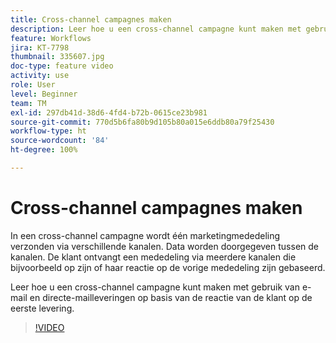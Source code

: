```yaml
---
title: Cross-channel campagnes maken
description: Leer hoe u een cross-channel campagne kunt maken met gebruik van e-mail en directe-mailleveringen op basis van de reactie van de klant op de eerste levering.
feature: Workflows
jira: KT-7798
thumbnail: 335607.jpg
doc-type: feature video
activity: use
role: User
level: Beginner
team: TM
exl-id: 297db41d-38d6-4fd4-b72b-0615ce23b981
source-git-commit: 770d5b6fa80b9d105b80a015e6ddb80a79f25430
workflow-type: ht
source-wordcount: '84'
ht-degree: 100%

---
```


# Cross-channel campagnes maken

In een cross-channel campagne wordt één marketingmededeling verzonden via verschillende kanalen. Data worden doorgegeven tussen de kanalen. De klant ontvangt een mededeling via meerdere kanalen die bijvoorbeeld op zijn of haar reactie op de vorige mededeling zijn gebaseerd.

Leer hoe u een cross-channel campagne kunt maken met gebruik van e-mail en directe-mailleveringen op basis van de reactie van de klant op de eerste levering.

>[!VIDEO](https://video.tv.adobe.com/v/335607?quality=12&learn=on)
